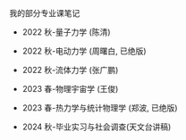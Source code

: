 我的部分专业课笔记

- 2022 秋-量子力学 (陈清)
- 2022 秋-电动力学 (周曙白, 已绝版)
- 2022 秋-流体力学 (张广鹏)

- 2023 春-物理宇宙学 (王俊)
- 2023 春-热力学与统计物理学 (郑波, 已绝版)

- 2024 秋-毕业实习与社会调查(天文台讲稿)